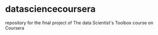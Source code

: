 # datasciencecoursera
repository for the final project of The data Scientist's Toolbox course on Coursera
